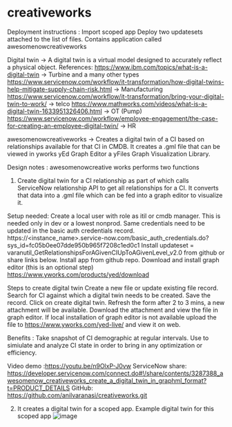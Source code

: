 # creativeworks
Deployment instructions :
Import scoped app
Deploy two updatesets attached to the list of files.
Contains application called awesomenowcreativeworks

Digital twin -> A digital twin is a virtual model designed to accurately reflect a physical
object.
References:
https://www.ibm.com/topics/what-is-a-digital-twin -> Turbine and a many other types
https://www.servicenow.com/workflow/it-transformation/how-digital-twins-help-mitigate-supply-chain-risk.html
 -> Manufacturing
https://www.servicenow.com/workflow/it-transformation/bring-your-digital-twin-to-work/
 -> telco
https://www.mathworks.com/videos/what-is-a-digital-twin-1633951326406.html
 -> OT (Pump)
https://www.servicenow.com/workflow/employee-engagement/the-case-for-creating-an-employee-digital-twin/
 -> HR

awesomenowcreativeworks -> Creates a digital twin of a CI based on relationships available
for that CI in CMDB.
It creates a .gml file that can be viewed in yworks yEd Graph Editor a yFiles Graph
Visualization Library.

Design notes :
awesomenowcreative works performs two functions
1. Create digital twin for a CI relationship as part of which calls ServiceNow relationship API to get all relationships for a CI.
It converts that data into a .gml file which can be fed into a graph editor to visualize it.

Setup needed: 
Create a local user with role as itil or cmdb manager. This is needed only in dev or a lowest nonprod.
Same credentials need to be updated in the basic auth credentials record.
https://<instance_name>.service-now.com/basic_auth_credentials.do?sys_id=fc05b0ee07dde950b965f7208c1ed0c1
Install updateset = varanutil_GetRelationshipsForAGivenCIUpToAGivenLevel_v2.0 from github or share links below.
Install app from github repo.
Download and install graph editor (this is an optional step)
https://www.yworks.com/products/yed/download


Steps to create digital twin
Create a new file or update existing file record.
Search for CI against which a digital twin needs to be created.
Save the record.
Click on create digital twin.
Refresh the form after 2 to 3 mins, a new attachment will be available.
Download the attachment and view the file in graph editor.
If local installation of graph editor is not available upload the file to
https://www.yworks.com/yed-live/ and view it on web.

Benefits :
Take snapshot of CI demographic at regular intervals.
Use to simiulate and analyze CI state in order to bring in any optimization or efficiency.

Video demo :https://youtu.be/n9OlxP-J0vw
ServiceNow share: https://developer.servicenow.com/connect.do#!/share/contents/3287388_awesomenow_creativeworks_create_a_digital_twin_in_graphml_format?t=PRODUCT_DETAILS
GitHub: https://github.com/anilvaranasi/creativeworks.git

2. It creates a digital twin for a scoped app.
    Example digital twin for this scoped app
   ![image](https://github.com/anilvaranasi/creativeworks/assets/29941323/a0be09e1-b261-4462-8bde-9b845b489502)

